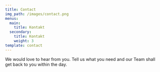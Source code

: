 ```yaml
---
title: Contact
img_path: /images/contact.png
menus:
  main:
    title: Kontakt
  secondary:
    title: Kontakt
    weight: 3
template: contact
---
```

We would love to hear from you. Tell us what you need and our Team shall get back to you within the day.
